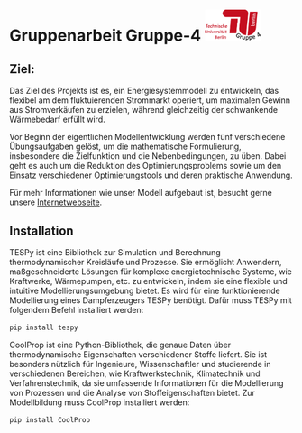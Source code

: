 <h1>Gruppenarbeit Gruppe-4 <img src="images/Logo Gruppe 4.png" width="100"></h1>

## Ziel:
Das Ziel des Projekts ist es, ein Energiesystemmodell zu entwickeln, das flexibel am dem fluktuierenden Strommarkt operiert, um maximalen Gewinn aus Stromverkäufen zu erzielen, während gleichzeitig der schwankende Wärmebedarf erfüllt wird.

Vor Beginn der eigentlichen Modellentwicklung werden fünf verschiedene Übungsaufgaben gelöst, um die mathematische Formulierung, insbesondere die Zielfunktion und die Nebenbedingungen, zu üben. Dabei geht es auch um die Reduktion des Optimierungsproblems sowie um den Einsatz verschiedener Optimierungstools und deren praktische Anwendung.

Für mehr Informationen wie unser Modell aufgebaut ist, besucht gerne unsere [Internetwebseite](https://kdh981.github.io/RET-Gruppe-4/).


## Installation
TESPy ist eine Bibliothek zur Simulation und Berechnung thermodynamischer Kreisläufe und Prozesse. Sie ermöglicht Anwendern, maßgeschneiderte Lösungen für komplexe energietechnische Systeme, wie Kraftwerke, Wärmepumpen, etc. zu entwickeln, indem sie eine flexible und intuitive Modellierungsumgebung bietet.
Es wird für eine funktionierende Modellierung eines Dampferzeugers TESPy benötigt. Dafür muss TESPy mit folgendem Befehl installiert werden:  
```bash
pip install tespy
```
CoolProp ist eine Python-Bibliothek, die genaue Daten über thermodynamische Eigenschaften verschiedener Stoffe liefert. Sie ist besonders nützlich für Ingenieure, Wissenschaftler und studierende in verschiedenen Bereichen, wie Kraftwerkstechnik, Klimatechnik und Verfahrenstechnik, da sie umfassende Informationen für die Modellierung von Prozessen und die Analyse von Stoffeigenschaften bietet. Zur Modellbildung muss CoolProp installiert werden:
```bash
pip install CoolProp
```
